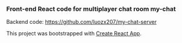 ### Front-end React code for multiplayer chat room my-chat  

Backend code: https://github.com/luozx207/my-chat-server

This project was bootstrapped with [Create React App](https://github.com/facebook/create-react-app).
